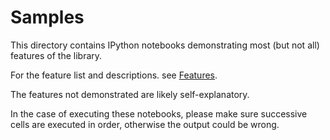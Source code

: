 # Samples

This directory contains IPython notebooks demonstrating most (but not all) features of the library.

For the feature list and descriptions. see [Features](../docs/features.md).

The features not demonstrated are likely self-explanatory.

In the case of executing these notebooks, please make sure successive cells are executed in order, otherwise the output could be wrong.

